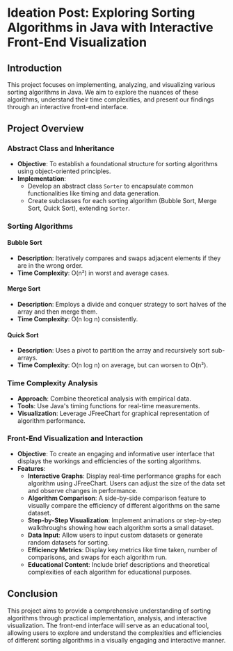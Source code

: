 # Ideation Post: Exploring Sorting Algorithms in Java with Interactive Front-End Visualization

## Introduction

This project focuses on implementing, analyzing, and visualizing various sorting algorithms in Java. We aim to explore the nuances of these algorithms, understand their time complexities, and present our findings through an interactive front-end interface.

## Project Overview

### Abstract Class and Inheritance

- **Objective**: To establish a foundational structure for sorting algorithms using object-oriented principles.
- **Implementation**:
  - Develop an abstract class `Sorter` to encapsulate common functionalities like timing and data generation.
  - Create subclasses for each sorting algorithm (Bubble Sort, Merge Sort, Quick Sort), extending `Sorter`.

### Sorting Algorithms

#### Bubble Sort
- **Description**: Iteratively compares and swaps adjacent elements if they are in the wrong order.
- **Time Complexity**: O(n²) in worst and average cases.

#### Merge Sort
- **Description**: Employs a divide and conquer strategy to sort halves of the array and then merge them.
- **Time Complexity**: O(n log n) consistently.

#### Quick Sort
- **Description**: Uses a pivot to partition the array and recursively sort sub-arrays.
- **Time Complexity**: O(n log n) on average, but can worsen to O(n²).

### Time Complexity Analysis

- **Approach**: Combine theoretical analysis with empirical data.
- **Tools**: Use Java's timing functions for real-time measurements.
- **Visualization**: Leverage JFreeChart for graphical representation of algorithm performance.

### Front-End Visualization and Interaction

- **Objective**: To create an engaging and informative user interface that displays the workings and efficiencies of the sorting algorithms.
- **Features**:
  - **Interactive Graphs**: Display real-time performance graphs for each algorithm using JFreeChart. Users can adjust the size of the data set and observe changes in performance.
  - **Algorithm Comparison**: A side-by-side comparison feature to visually compare the efficiency of different algorithms on the same dataset.
  - **Step-by-Step Visualization**: Implement animations or step-by-step walkthroughs showing how each algorithm sorts a small dataset.
  - **Data Input**: Allow users to input custom datasets or generate random datasets for sorting.
  - **Efficiency Metrics**: Display key metrics like time taken, number of comparisons, and swaps for each algorithm run.
  - **Educational Content**: Include brief descriptions and theoretical complexities of each algorithm for educational purposes.

## Conclusion

This project aims to provide a comprehensive understanding of sorting algorithms through practical implementation, analysis, and interactive visualization. The front-end interface will serve as an educational tool, allowing users to explore and understand the complexities and efficiencies of different sorting algorithms in a visually engaging and interactive manner.
